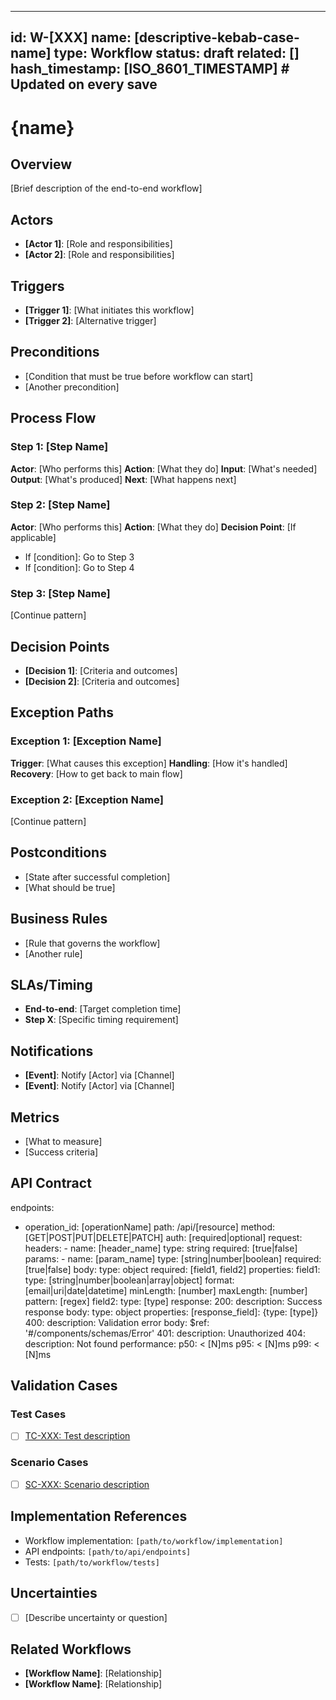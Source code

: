 <!--
Validation Metadata (used by validator, ignored when creating specs)
_meta:
  file_extension: md
  id_prefix: W
  required_fields: [id, name, type, status, hash_timestamp]
  field_validators:
    type:
      enum: [Workflow]
    status:
      enum: [draft, ready, active, deprecated]
    hash_timestamp: iso8601
-->
<!-- See components/spec-header.md for header format -->
---
id: W-[XXX]
name: [descriptive-kebab-case-name]
type: Workflow
status: draft
related: []
hash_timestamp: [ISO_8601_TIMESTAMP]  # Updated on every save
---

# {name}

## Overview
[Brief description of the end-to-end workflow]

## Actors
- **[Actor 1]**: [Role and responsibilities]
- **[Actor 2]**: [Role and responsibilities]

## Triggers
- **[Trigger 1]**: [What initiates this workflow]
- **[Trigger 2]**: [Alternative trigger]

## Preconditions
- [Condition that must be true before workflow can start]
- [Another precondition]

## Process Flow

### Step 1: [Step Name]
**Actor**: [Who performs this]
**Action**: [What they do]
**Input**: [What's needed]
**Output**: [What's produced]
**Next**: [What happens next]

### Step 2: [Step Name]
**Actor**: [Who performs this]
**Action**: [What they do]
**Decision Point**: [If applicable]
- If [condition]: Go to Step 3
- If [condition]: Go to Step 4

### Step 3: [Step Name]
[Continue pattern]

## Decision Points
- **[Decision 1]**: [Criteria and outcomes]
- **[Decision 2]**: [Criteria and outcomes]

## Exception Paths

### Exception 1: [Exception Name]
**Trigger**: [What causes this exception]
**Handling**: [How it's handled]
**Recovery**: [How to get back to main flow]

### Exception 2: [Exception Name]
[Continue pattern]

## Postconditions
- [State after successful completion]
- [What should be true]

## Business Rules
- [Rule that governs the workflow]
- [Another rule]

## SLAs/Timing
- **End-to-end**: [Target completion time]
- **Step X**: [Specific timing requirement]

## Notifications
- **[Event]**: Notify [Actor] via [Channel]
- **[Event]**: Notify [Actor] via [Channel]

## Metrics
- [What to measure]
- [Success criteria]

## API Contract
endpoints:
  - operation_id: [operationName]
    path: /api/[resource]
    method: [GET|POST|PUT|DELETE|PATCH]
    auth: [required|optional]
    request:
      headers:
        - name: [header_name]
          type: string
          required: [true|false]
      params:
        - name: [param_name]
          type: [string|number|boolean]
          required: [true|false]
      body:
        type: object
        required: [field1, field2]
        properties:
          field1:
            type: [string|number|boolean|array|object]
            format: [email|uri|date|datetime]
            minLength: [number]
            maxLength: [number]
            pattern: [regex]
          field2:
            type: [type]
    response:
      200:
        description: Success response
        body:
          type: object
          properties:
            [response_field]: {type: [type]}
      400:
        description: Validation error
        body:
          $ref: '#/components/schemas/Error'
      401:
        description: Unauthorized
      404:
        description: Not found
    performance:
      p50: < [N]ms
      p95: < [N]ms
      p99: < [N]ms

<!-- See components/spec-validation-cases.md for validation case format -->
## Validation Cases

### Test Cases
- [ ] [TC-XXX: Test description](/specs/test-cases/TC-XXX.yaml)

### Scenario Cases
- [ ] [SC-XXX: Scenario description](/specs/scenario-cases/SC-XXX.yaml)

<!-- See components/spec-implementation-refs.md for implementation reference format -->
## Implementation References

- Workflow implementation: `[path/to/workflow/implementation]`
- API endpoints: `[path/to/api/endpoints]`
- Tests: `[path/to/workflow/tests]`

<!-- See components/spec-uncertainties.md for uncertainties format -->
## Uncertainties

- [ ] [Describe uncertainty or question]

## Related Workflows
- **[Workflow Name]**: [Relationship]
- **[Workflow Name]**: [Relationship]